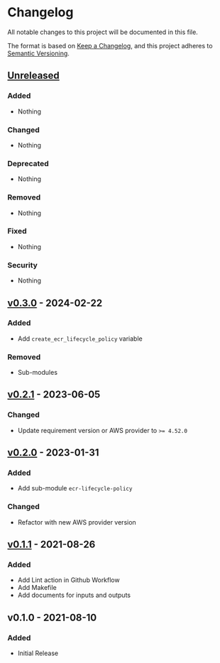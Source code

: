# Changelog

All notable changes to this project will be documented in this file.

The format is based on [Keep a Changelog](https://keepachangelog.com/en/1.0.0/),
and this project adheres to [Semantic Versioning](https://semver.org/spec/v2.0.0.html).

## [Unreleased](https://github.com/rabiloo/terraform-aws-ecr/compare/v0.3.0...master)

### Added

- Nothing

### Changed

- Nothing

### Deprecated

- Nothing

### Removed

- Nothing

### Fixed

- Nothing

### Security

- Nothing

<!-- New Release notes will be placed here automatically -->
## [v0.3.0](https://github.com/rabiloo/terraform-aws-ecr/compare/v0.2.1...v0.3.0) - 2024-02-22

### Added

- Add `create_ecr_lifecycle_policy` variable

### Removed

- Sub-modules

## [v0.2.1](https://github.com/rabiloo/terraform-aws-ecr/compare/v0.2.0...v0.2.1) - 2023-06-05

### Changed

- Update requirement version or AWS provider to `>= 4.52.0`

## [v0.2.0](https://github.com/rabiloo/terraform-aws-ecr/compare/v0.1.1...v0.2.0) - 2023-01-31

### Added

- Add sub-module `ecr-lifecycle-policy`

### Changed

- Refactor with new AWS provider version

## [v0.1.1](https://github.com/rabiloo/terraform-aws-ecr/compare/v0.1.0...v0.1.1) - 2021-08-26

### Added

- Add Lint action in Github Workflow
- Add Makefile
- Add documents for inputs and outputs

## v0.1.0 - 2021-08-10

### Added

- Initial Release
